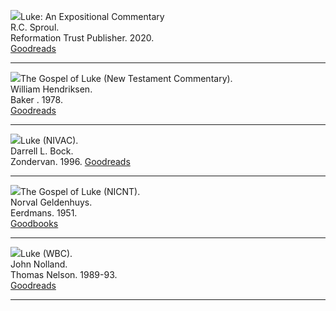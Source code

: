 <img src="/images/commentary-luke-sproul.jpg" >Luke: An Expositional Commentary  
R.C. Sproul.  
Reformation Trust Publisher. 2020.  
[Goodreads](https://www.goodreads.com/book/show/55161506-luke)

<hr style="clear:both;">

<img src="images/commentary-luke-hendriksen.jpg">The Gospel of Luke (New Testament Commentary).  
William Hendriksen.  
Baker . 1978.  
[Goodreads](https://www.goodreads.com/book/show/2106633.Gospel_of_Luke)

<hr style="clear:both;">

<img src="/images/commentary-luke-bock.jpg" />Luke (NIVAC).  
Darrell L. Bock.  
Zondervan. 1996.
[Goodreads](https://www.goodreads.com/book/show/141250271-luke)

<hr style="clear:both;">

<img src="/images/commentary-luke-geldenhuys.jpg" />The Gospel of Luke (NICNT).  
Norval Geldenhuys.  
Eerdmans. 1951.  
[Goodbooks](https://www.goodreads.com/book/show/2106649.Commentary_on_the_Gospel_of_Luke)

<hr style="clear:both;">

<img src="/images/commentary-luke-nolland.jpg" />Luke (WBC).  
John Nolland.  
Thomas Nelson. 1989-93.  
[Goodreads](https://www.goodreads.com/book/show/151083514-word-biblical-commentary-vol-35a-luke-1)

<hr style="clear:both;">
